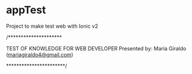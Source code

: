 # appTest
Project to make test web with Ionic v2


/*********************


TEST OF KNOWLEDGE FOR  WEB DEVELOPER
Presented by: Maria Giraldo (mariagiraldo4@gmail.com)


***********************/
